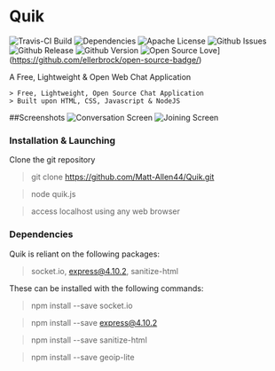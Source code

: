 # Quik

![Travis-CI Build](https://api.travis-ci.org/Matt-Allen44/Quik.svg)
![Dependencies](https://david-dm.org/matt-allen44/quik.svg)
![Apache License](https://img.shields.io/github/license/matt-allen44/quik.svg)
![Github Issues](https://img.shields.io/github/issues/matt-allen44/quik.svg)
![Github Release](https://img.shields.io/github/release/matt-allen44/quik.svg)
![Github Version](https://img.shields.io/github/tag/matt-allen44/quik.svg)
![Open Source Love](https://badges.frapsoft.com/os/v1/open-source.svg?v=103)](https://github.com/ellerbrock/open-source-badge/)  

A Free, Lightweight & Open Web Chat Application

    > Free, Lightweight, Open Source Chat Application
    > Built upon HTML, CSS, Javascript & NodeJS
##Screenshots
![Conversation Screen](http://i.imgur.com/sEtoEDY.png)
![Joining Screen](http://i.imgur.com/xSgs1bD.png)


### Installation & Launching
Clone the git repository
> git clone https://github.com/Matt-Allen44/Quik.git

> node quik.js

> access localhost using any web browser

### Dependencies    
Quik is reliant on the following packages:
> socket.io, express@4.10.2, sanitize-html

These can be installed with the following commands:
> npm install --save socket.io

> npm install --save express@4.10.2

> npm install --save sanitize-html

> npm install --save geoip-lite
